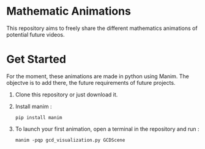 # Mathematic Animations

This repository aims to freely share the different mathematics animations of potential future videos. 

# Get Started

For the moment, these animations are made in python using Manim.
The objectve is to add there, the future requirements of future projects.

1. Clone this repository or just download it.
  
2. Install manim :

      `pip install manim`

3. To launch your first animation, open a terminal in the repository and run :

      `manim -pqp gcd_visualization.py GCDScene`
